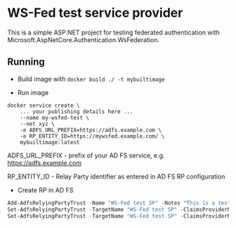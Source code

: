 # WS-Fed test service provider

This is a simple ASP.NET project for testing federated authentication with Microsoft.AspNetCore.Authentication.WsFederation.

## Running

* Build image with `docker build ./ -t mybuiltimage`

* Run image

```shell
docker service create \
    ... your publishing details here ...
    --name my-wsfed-test \
    --net xyz \
    -e ADFS_URL_PREFIX=https://adfs.example.com \
    -e RP_ENTITY_ID=https://mywsfed.example.com/ \
    mybuiltimage:latest

```

ADFS_URL_PREFIX - prefix of your AD FS service, e.g. https://adfs.example.com

RP_ENTITY_ID - Relay Party identifier as entered in AD FS RP configuration

* Create RP in AD FS

```powershell
Add-AdfsRelyingPartyTrust -Name "WS-Fed test SP" -Notes "This is a test" -Identifier https://mywsfed.example.com/ -WSFedEndpoint https://mywsfed.example.com/signin-wsfed -IssuanceAuthorizationRules '@RuleTemplate = "AllowAllAuthzRule" => issue(Type = "http://schemas.microsoft.com/authorization/claims/permit", Value = "true");' -IssueOAuthRefreshTokensTo NoDevice
Set-AdfsRelyingPartyTrust -TargetName "WS-Fed test SP" -ClaimsProviderName @("Active Directory")
Set-AdfsRelyingPartyTrust -TargetName "WS-Fed test SP" -ClaimsProviderName @("Other claims provider")
```